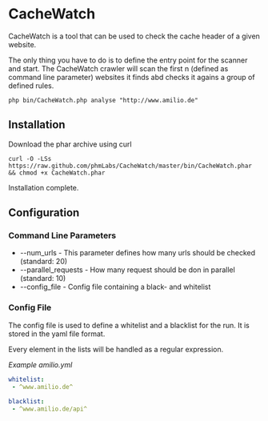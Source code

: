 # CacheWatch

CacheWatch is a tool that can be used to check the cache header of a given website. 

The only thing you have to do is to define the entry point for the scanner and start. The CacheWatch crawler will scan the first n (defined as command line parameter) websites it finds abd checks it agains a group of defined rules. 

```
php bin/CacheWatch.php analyse "http://www.amilio.de"
```

## Installation

Download the phar archive using curl
```
curl -O -LSs https://raw.github.com/phmLabs/CacheWatch/master/bin/CacheWatch.phar && chmod +x CacheWatch.phar
```

Installation complete.

## Configuration

### Command Line Parameters

* --num_urls - This parameter defines how many urls should be checked (standard: 20)
* --parallel_requests - How many request should be don in parallel (standard: 10)
* --config_file - Config file containing a black- and whitelist

### Config File

The config file is used to define a whitelist and a blacklist for the run. It is stored in the yaml file format.

Every element in the lists will be handled as a regular expression.

*Example amilio.yml* 
```yaml
whitelist:
 - ^www.amilio.de^
 
blacklist: 
 - ^www.amilio.de/api^
```
